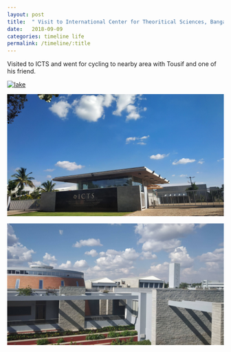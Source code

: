 ```yaml
---
layout: post
title:  " Visit to International Center for Theoritical Sciences, Bangalore"
date:   2018-09-09
categories: timeline life
permalink: /timeline/:title
---
```


Visited to ICTS and went for cycling to nearby area with Tousif and one of his friend.

[![lake](http://img.youtube.com/vi/T1HOzUIdHB8/0.jpg)](http://www.youtube.com/watch?v=T1HOzUIdHB8)

![icts](https://github.com/prateek754/prateek754.github.io/blob/master/assets/images/icts1.jpeg)

![icts](../assets/images/icts2.JPG)

